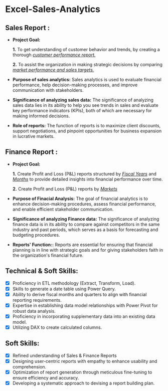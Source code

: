 # Excel-Sales-Analytics
## Sales Report :


- **Project Goal:** 

    **1.** To get understanding of customer behavior and trends, by creating a thorough _[customer performance report.](https://github.com/Charmipatel95/Excel-Sales-Analytics/blob/main/Customer%20Performance%20Report.pdf)_

    **2.**  To assist the organization in making strategic decisions by comparing _[market performance and sales targets.](https://github.com/Charmipatel95/Excel-Sales-Analytics/blob/main/Market%20Performance%20vs%20Target%20Report.pdf)_

- **Purpose of sales analytics:** Sales analytics is used to evaluate financial performance, help decision-making processes, and improve communication with stakeholders.

- **Significance of analyzing sales data:** The significance of analyzing sales data lies in its ability to help you see trends in sales and evaluate key performance indicators (KPIs), both of which are necessary for making informed decisions.

- **Role of reports:** The function of reports is to maximize client discounts, support negotiations, and pinpoint opportunities for business expansion in lucrative markets.


## Finance Report :

- **Project Goal:** 

    **1.** Create Profit and Loss (P&L) reports structured by _[Fiscal Years](https://github.com/Charmipatel95/Excel-Sales-Analytics/blob/main/P%26L%20Statement%20by%20Fiscal%20Year.pdf)_ and _[Months](https://github.com/Charmipatel95/Excel-Sales-Analytics/blob/main/P%26L%20Statement%20by%20Month.pdf)_ to provide detailed insights into financial performance over time.
  
   **2.** Create Profit and Loss (P&L) reports by _[Markets](https://github.com/Charmipatel95/Excel-Sales-Analytics/blob/main/P%26L%20Statements%20by%20Markets.pdf)_

- **Purpose of Finacial Analysis:** The goal of financial analytics is to enhance decision-making procedures, assess financial performance, and enable efficient stakeholder communication.

- **Significance of analyzing Finance data:** The significance of analyzing finance data is in its ability to compare against competitors in the same industry and past periods, which serves as a basis for forecasting and budgeting procedures.

- **Reports' Function::** Reports are essential for ensuring that financial planning is in line with strategic goals and for giving stakeholders faith in the organization's financial future.


## Technical & Soft Skills:
- [x]	Proficiency in ETL methodology (Extract, Transform, Load).
- [x]	Skills to generate a date table using Power Query.
- [x]	Ability to derive fiscal months and quarters to align with financial reporting requirements.
- [x]	Expertise in establishing data model relationships with Power Pivot for robust data analysis.
- [x]	Proficiency in incorporating supplementary data into an existing data model.
- [x]	Utilizing DAX to create calculated columns.

## Soft Skills:
- [x]	Refined understanding of Sales & Finance Reports
- [x]	Designing user-centric reports with empathy to enhance usability and comprehension.
- [x]	Optimization of report generation through meticulous fine-tuning to ensure efficiency and accuracy.
- [x]	Developing a systematic approach to devising a report building plan.
